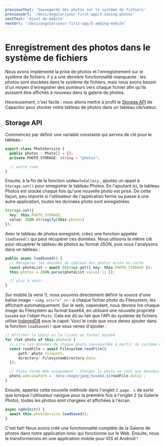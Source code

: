 ```yaml
---
previousText: 'Sauvegarde des photos sur le système de fichiers'
previousUrl: '/docs/angular/your-first-app/3-saving-photos'
nextText: 'Ajout de mobile'
nextUrl: '/docs/angular/your-first-app/5-adding-mobile'
---
```


# Enregistrement des photos dans le système de fichiers

Nous avons implémenté la prise de photos et l'enregistrement sur le système de fichiers. Il y a une dernière fonctionnalité manquante : les photos sont stockées dans le système de fichiers, mais nous avons besoin d'un moyen d'enregistrer des pointeurs vers chaque fichier afin qu'ils puissent être affichés à nouveau dans la galerie de photos.

Heureusement, c'est facile : nous allons mettre à profit le [Storage API](https://capacitor.ionicframework.com/docs/apis/storage) de Capacitor pour stocker notre tableau de photos dans un tableau clé/valeur.

## Storage API

Commencez par définir une variable constante qui servira de clé pour le tableau :

```typescript
export class PhotoService {
  public photos : Photo[] = [];
  private PHOTO_STORAGE: string = "photos";

  // autre code
}
```

Ensuite, à la fin de la fonction `addNewToGallery` , ajoutez un appel à `Storage.set()` pour enregistrer le tableau Photos. En l'ajoutant ici, le tableau Photos est stocké chaque fois qu'une nouvelle photo est prise. De cette façon, peu importe si l'utilisateur de l'application ferme ou passe à une autre application, toutes les données photo sont enregistrées.

```typescript
Storage.set({
  key: this.PHOTO_STORAGE,
  value: JSON.stringify(this.photos)
});
```

Avec le tableau de photos enregistré, créez une fonction appelée `loadSaved()` qui peut récupérer ces données. Nous utilisons la même clé pour récupérer le tableau de photos au format JSON, puis nous l'analysons dans un tableau :

```typescript
public async loadSaved() {
  // Récupérer les données du tableau des photos mises en cache
  const photoList = await Storage.get({ key: this.PHOTO_STORAGE });
  this.photos = JSON.parse(photoList.value) || [];

  // plus à venir...
}
```

Sur mobile (à venir !), nous pouvons directement définir la source d'une balise image - `<img src="x" />` - à chaque fichier photo du Filesystem, les affichant automatiquement. Sur le web, cependant, nous devons lire chaque image du Filesystem au format base64, en utilisant une nouvelle propriété `base64` sur l'objet `Photo`. Cela est dû au fait que l'API du système de fichiers utilise [IndexedDB](https://developer.mozilla.org/en-US/docs/Web/API/IndexedDB_API) sous le capot. Voici le code que vous devez ajouter dans la fonction `loadSaved()` que vous venez d'ajouter :

```typescript
// Afficher la photo en la lisant au format base64
for (let photo of this.photos) {
  // Lire les données de chaque photo sauvegardée à partir du système de fichiers.
  const readFile = await Filesystem.readFile({
      path: photo.filepath,
      directory: FilesystemDirectory.Data
  });

  // Plate-forme Web uniquement : Charger la photo en tant que données base64
  photo.webviewPath = `data:image/jpeg;base64,${readFile.data}`;
}
```

Ensuite, appelez cette nouvelle méthode dans l'onglet `2.page. s` de sorte que lorsque l'utilisateur navigue pour la première fois à l'onglet 2 (la Galerie Photo), toutes les photos sont chargées et affichées à l'écran.

```typescript
async ngOnInit() {
  await this.photoService.loadSaved();
}
```

C'est fait! Nous avons créé une fonctionnalité complète de la Galerie de photos dans notre application Ionic qui fonctionne sur le Web. Ensuite, nous le transformerons en une application mobile pour iOS et Android !

